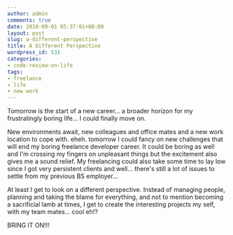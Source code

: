 ```yaml
---
author: admin
comments: true
date: 2010-09-01 05:37:01+00:00
layout: post
slug: a-different-perspective
title: A Different Perspective
wordpress_id: 531
categories:
- code-review-on-life
tags:
- freelance
- life
- new work
---
```


Tomorrow is the start of a new career... a broader horizon for my frustratingly boring life... I could finally move on.

New environments await, new colleagues and office mates and a new work location to cope with. eheh. tomorrow I could fancy on new challenges that will end my boring freelance developer career. It could be boring as well and I'm crossing my fingers on unpleasant things but the excitement also gives me a sound relief. My freelancing could also take some time to lay low since I got very persistent clients and well... there's still a lot of issues to settle from my previous BS employer...

At least I get to look on a different perspective. Instead of managing people, planning and taking the blame for everything, and not to mention becoming a sacrificial lamb at times, I get to create the interesting projects my self, with my team mates... cool eh!?

BRING IT ON!!!
